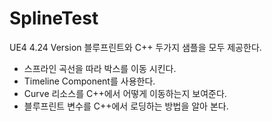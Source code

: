 # SplineTest
 UE4 4.24 Version
 블루프린트와 C++ 두가지 샘플을 모두 제공한다.
 
- 스프라인 곡선을 따라 박스를 이동 시킨다.
- Timeline Component를 사용한다.
- Curve 리소스를 C++에서 어떻게 이동하는지 보여준다.
- 블루프린트 변수를 C++에서 로딩하는 방법을 알아 본다.
